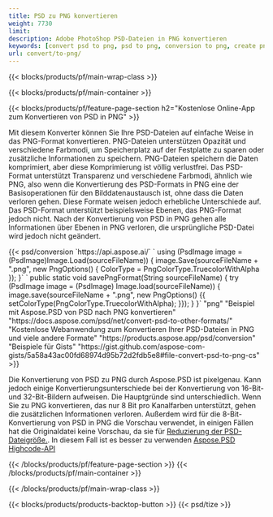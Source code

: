 ```yaml
---
title: PSD zu PNG konvertieren
weight: 7730
limit: 
description: Adobe PhotoShop PSD-Dateien in PNG konvertieren
keywords: [convert psd to png, psd to png, conversion to png, create png from psd, print psd as png]
url: convert/to-png/
---
```


{{< blocks/products/pf/main-wrap-class >}}

{{< blocks/products/pf/main-container >}}

{{< blocks/products/pf/feature-page-section h2="Kostenlose Online-App zum Konvertieren von PSD in PNG" >}}
<p>Mit diesem Konverter können Sie Ihre PSD-Dateien auf einfache Weise in das PNG-Format konvertieren. PNG-Dateien unterstützen Opazität und verschiedene Farbmodi, um Speicherplatz auf der Festplatte zu sparen oder zusätzliche Informationen zu speichern. PNG-Dateien speichern die Daten komprimiert, aber diese Komprimierung ist völlig verlustfrei. Das PSD-Format unterstützt Transparenz und verschiedene Farbmodi, ähnlich wie PNG, also wenn die Konvertierung des PSD-Formats in PNG eine der Basisoperationen für den Bilddatenaustausch ist, ohne dass die Daten verloren gehen. Diese Formate weisen jedoch erhebliche Unterschiede auf. Das PSD-Format unterstützt beispielsweise Ebenen, das PNG-Format jedoch nicht. Nach der Konvertierung von PSD in PNG gehen alle Informationen über Ebenen in PNG verloren, die ursprüngliche PSD-Datei wird jedoch nicht geändert.</p>
{{< psd/conversion `https://api.aspose.ai/` 
`    using (PsdImage image = (PsdImage)Image.Load(sourceFileName))
    {
        image.Save(sourceFileName + ".png",  new PngOptions() {  ColorType = PngColorType.TruecolorWithAlpha });
    }` 
	`    public static void savePngFormat(String sourceFileName) {
        try (PsdImage image = (PsdImage) Image.load(sourceFileName)) {
            image.save(sourceFileName + ".png", new PngOptions() {{
                setColorType(PngColorType.TruecolorWithAlpha);
            }});
        }
    }` 
	"png" 
"Beispiel mit Aspose.PSD von PSD nach PNG konvertieren"  "https://docs.aspose.com/psd/net/convert-psd-to-other-formats/" 
"Kostenlose Webanwendung zum Konvertieren Ihrer PSD-Dateien in PNG und viele andere Formate" "https://products.aspose.app/psd/conversion" 
"Beispiele für Gists" "https://gist.github.com/aspose-com-gists/5a58a43ac00fd68974d95b72d2fdb5e8#file-convert-psd-to-png-cs" >}}
<p>Die Konvertierung von PSD zu PNG durch Aspose.PSD ist pixelgenau. Kann jedoch einige Konvertierungsunterschiede bei der Konvertierung von 16-Bit- und 32-Bit-Bildern aufweisen. Die Hauptgründe sind unterschiedlich. Wenn Sie zu PNG konvertieren, das nur 8 Bit pro Kanalfarben unterstützt, gehen die zusätzlichen Informationen verloren. Außerdem wird für die 8-Bit-Konvertierung von PSD in PNG die Vorschau verwendet, in einigen Fällen hat die Originaldatei keine Vorschau, da sie für <a href="/psd/reduce-size">Reduzierung der PSD-Dateigröße.</a>. In diesem Fall ist es besser zu verwenden <a href="/psd">Aspose.PSD Highcode-API</a></p>
{{< /blocks/products/pf/feature-page-section >}}
{{< /blocks/products/pf/main-container >}}


{{< /blocks/products/pf/main-wrap-class >}}

{{< blocks/products/products-backtop-button >}}
{{< psd/tize >}}
